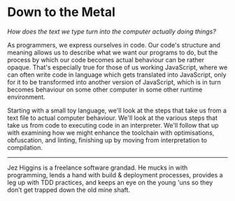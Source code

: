 # Down to the Metal

_How does the text we type turn into the computer actually doing things?_

As programmers, we express ourselves in code. Our code's structure and meaning
allows us to describe what we want our programs to do, but the process by which
our code becomes actual behaviour can be rather opaque. That's especially true
for those of us working JavaScript, where we can often write code in language 
which gets translated into JavaScript, only for it to be transformed into 
another version of JavaScript, which is in turn becomes behaviour on some other
computer in some other runtime environment.

Starting with a small toy language, we'll look at the steps that take us from a
text file to actual computer behaviour. We'll look at the various steps that
take us from code to executing code in an interpreter. We'll follow that up with
examining how we might enhance the toolchain with optimisations, obfuscation,
and linting, finishing up by moving from interpretation to compilation.

---

Jez Higgins is a freelance software grandad. He mucks in with programming, 
lends a hand with build & deployment processes, provides a leg up with TDD
practices, and keeps an eye on the young 'uns so they don’t get trapped down 
the old mine shaft.


